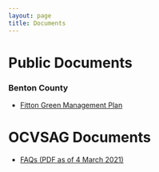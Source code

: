 ```yaml
---
layout: page
title: Documents
---
```


# Public Documents

### Benton County
* [Fitton Green Management Plan](/assets/pubdocs/benton/fittongreenplan.pdf)

# OCVSAG Documents
* [FAQs (PDF as of 4 March 2021)](/assets/pubdocs/ocvsag/OCVSAG_FAQ_20210304.pdf)
